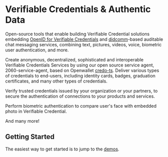 # Verifiable Credentials & Authentic Data

Open-source tools that enable building Verifiable Credential solutions embedding [OpenID for Verifiable Credentials](https://openid.net/sg/openid4vc/) and [didcomm](https://github.com/decentralized-identity/didcomm-messaging)-based auditable chat messaging services, combining text, pictures, videos, voice, biometric user authentication, and more.

Create anonymous, decentralized, sophisticated and interoperable Verifiable Credentials Services by using our open source service agent, 2060-service-agent, based on Openwallet [credo-ts](https://github.com/openwallet-foundation/credo-ts).
Deliver various types of credentials to end-users, including identity cards, badges, graduation certificates, and many other types of credentials.

Verify trusted credentials issued by your organization or your partners, to secure the authentication of connections to your products and services.

Perform biometric authentication to compare user's face with embedded photo in Verifiable Credential.

And many more!

## Getting Started

The easiest way to get started is to jump to the [demos](https://github.com/2060-io/2060-demos).
